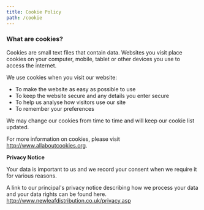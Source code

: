 ```yaml
---
title: Cookie Policy
path: /cookie
---
```


### What are cookies?

Cookies are small text files that contain data. Websites you visit place cookies on your computer, mobile, tablet or other devices you use to access the internet.

We use cookies when you visit our website:

- To make the website as easy as possible to use
- To keep the website secure and any details you enter secure
- To help us analyse how visitors use our site
- To remember your preferences

We may change our cookies from time to time and will keep our cookie list updated.

For more information on cookies, please visit http://www.allaboutcookies.org.

**Privacy Notice**

Your data is important to us and we record your consent when we require it for various reasons.

A link to our principal's privacy notice describing how we process your data and your data rights can be found here. http://www.newleafdistribution.co.uk/privacy.asp
